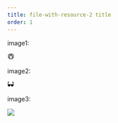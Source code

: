 ```yaml
---
title: file-with-resource-2 title
order: 1
---
```


image1: 

![](./imgs/1.png)

image2:

![](./imgs/2.png)

image3:

![](./imgs/3.png)